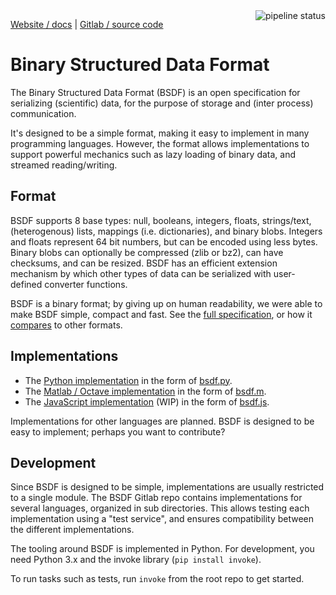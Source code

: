 <a href="https://gitlab.com/almarklein/bsdf/pipelines">
<img alt="pipeline status" align='right' src="https://gitlab.com/almarklein/bsdf/badges/master/pipeline.svg" />
</a>

<a class='badge' href='http://almarklein.gitlab.io/bsdf'>Website / docs</a>
<span class='badge_sep'>|</span>
<a class='badge' href='http://gitlab.com/almarklein/bsdf'>Gitlab / source code</a>


# Binary Structured Data Format

The Binary Structured Data Format (BSDF) is an open specification for
serializing (scientific) data, for the purpose of storage and (inter process)
communication.

It's designed to be a simple format, making it easy to implement in
many programming languages. However, the format allows implementations
to support powerful mechanics such as lazy loading of binary data, and
streamed reading/writing.

## Format

BSDF supports 8 base types: null, booleans, integers, floats, strings/text,
(heterogenous) lists, mappings (i.e. dictionaries), and binary blobs. Integers
and floats represent 64 bit numbers, but can be encoded using less
bytes. Binary blobs can optionally be compressed (zlib or bz2), can have
checksums, and can be resized. BSDF has an efficient extension mechanism
by which other types of data can be serialized with user-defined
converter functions.

BSDF is a binary format; by giving up on human readability, we were able to
make BSDF simple, compact and fast. See the [full specification](SPEC.md), or
how it [compares](COMPARISON.md) to other formats.


## Implementations

* The [Python implementation](py) in the form of [bsdf.py](py/bsdf.py).
* The [Matlab / Octave implementation](matlab) in the form of [bsdf.m](matlab/bsdf.m).
* The [JavaScript implementation](js) (WIP) in the form of [bsdf.js](js/bsdf.js).

Implementations for other languages are planned. BSDF is designed to be easy
to implement; perhaps you want to contribute?


## Development

Since BSDF is designed to be simple, implementations are usually
restricted to a single module. The BSDF Gitlab repo contains
implementations for several languages, organized in sub directories.
This allows testing each implementation using a "test service", and ensures
compatibility between the different implementations.

The tooling around BSDF is implemented in Python. For development, you
need Python 3.x and the invoke library (`pip install invoke`).

To run tasks such as tests, run `invoke` from the root repo to get started.
